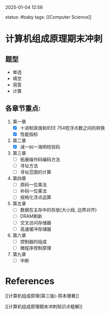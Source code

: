 2025-01-04    12:56

status: #baby 
tags: [[Computer Science]]


# 计算机组成原理期末冲刺

## 题型

- 单选
- 填空
- 简答
- 计算

## 各章节重点: 

1. 第一章
	- [x] 十进制真值和IEEE 754短浮点数之间的转换
	- [x] 性能指标
2. 第二章
	- [x] 减一纠一海明校验码
3. 第三章
	- [ ] 拓展操作码编码方法
	- [ ] 寻址方法
	- [ ] 寻址范围的计算
4. 第四章
	- [ ] 原码一位乘法
	- [ ] 补码一位乘法
	- [ ] 规格化浮点运算
5. 第五章
	- [ ] 数据在主存中的存放(大小段, 边界对齐)
	- [ ] DRAM刷新
	- [ ] 交叉访问存储器
	- [ ] 高速缓冲存储器
6. 第六章
	- [ ] 控制器的组成
	- [ ] 微程序控制原理
7. 第九章
	- [ ] 中断

# References

[[计算机组成原理(第三版)-蒋本珊著]]

[[计算机组成原理期末冲刺知识点粗解]]